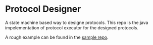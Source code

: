 
# Protocol Designer

A state machine based way to designe protocols. This repo is the java impelementation of protocol executor for the designed protocols.

A rough example can be found in the [sample repo][sample repo].

[sample repo]: https://github.com/protocoldesigner-dev/sample


